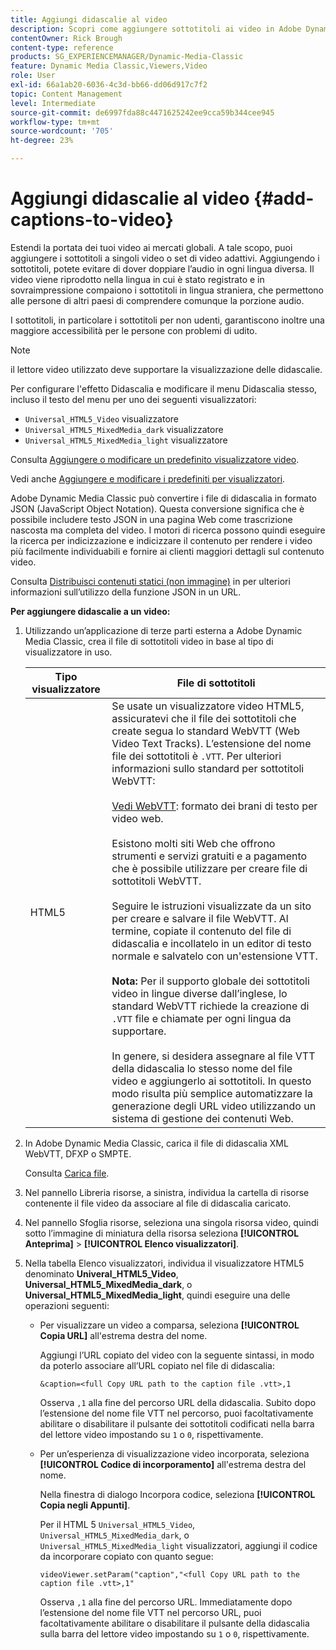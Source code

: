 ```yaml
---
title: Aggiungi didascalie al video
description: Scopri come aggiungere sottotitoli ai video in Adobe Dynamic Media Classic.
contentOwner: Rick Brough
content-type: reference
products: SG_EXPERIENCEMANAGER/Dynamic-Media-Classic
feature: Dynamic Media Classic,Viewers,Video
role: User
exl-id: 66a1ab20-6036-4c3d-bb66-dd06d917c7f2
topic: Content Management
level: Intermediate
source-git-commit: de6997fda88c4471625242ee9cca59b344cee945
workflow-type: tm+mt
source-wordcount: '705'
ht-degree: 23%

---
```


# Aggiungi didascalie al video {#add-captions-to-video}

Estendi la portata dei tuoi video ai mercati globali. A tale scopo, puoi aggiungere i sottotitoli a singoli video o set di video adattivi. Aggiungendo i sottotitoli, potete evitare di dover doppiare l’audio in ogni lingua diversa. Il video viene riprodotto nella lingua in cui è stato registrato e in sovraimpressione compaiono i sottotitoli in lingua straniera, che permettono alle persone di altri paesi di comprendere comunque la porzione audio.

I sottotitoli, in particolare i sottotitoli per non udenti, garantiscono inoltre una maggiore accessibilità per le persone con problemi di udito.

>[!NOTE]
>
>il lettore video utilizzato deve supportare la visualizzazione delle didascalie.

Per configurare l&#39;effetto Didascalia e modificare il menu Didascalia stesso, incluso il testo del menu per uno dei seguenti visualizzatori:

* `Universal_HTML5_Video` visualizzatore
* `Universal_HTML5_MixedMedia_dark` visualizzatore
* `Universal_HTML5_MixedMedia_light` visualizzatore

Consulta [Aggiungere o modificare un predefinito visualizzatore video](previewing-videos-video-viewer.md#adding_or_editing_a_video_viewer_preset).

Vedi anche [Aggiungere e modificare i predefiniti per visualizzatori](application-setup.md#adding_and_editing_viewer_presets).

Adobe Dynamic Media Classic può convertire i file di didascalia in formato JSON (JavaScript Object Notation). Questa conversione significa che è possibile includere testo JSON in una pagina Web come trascrizione nascosta ma completa del video. I motori di ricerca possono quindi eseguire la ricerca per indicizzazione e indicizzare il contenuto per rendere i video più facilmente individuabili e fornire ai clienti maggiori dettagli sul contenuto video.

Consulta [Distribuisci contenuti statici (non immagine)](https://experienceleague.adobe.com/en/docs/dynamic-media-developer-resources/image-serving-api/image-serving-api/c-serving-static-nonimage-contents#image-serving-api) in per ulteriori informazioni sull’utilizzo della funzione JSON in un URL.

**Per aggiungere didascalie a un video:**

1. Utilizzando un’applicazione di terze parti esterna a Adobe Dynamic Media Classic, crea il file di sottotitoli video in base al tipo di visualizzatore in uso.

   | Tipo visualizzatore | File di sottotitoli |
   |--- |--- |
   | HTML5 | Se usate un visualizzatore video HTML5, assicuratevi che il file dei sottotitoli che create segua lo standard WebVTT (Web Video Text Tracks). L’estensione del nome file dei sottotitoli è `.VTT`. Per ulteriori informazioni sullo standard per sottotitoli WebVTT:<br><br>[Vedi WebVTT](https://w3c.github.io/webvtt/): formato dei brani di testo per video web. <br><br>Esistono molti siti Web che offrono strumenti e servizi gratuiti e a pagamento che è possibile utilizzare per creare file di sottotitoli WebVTT. <br><br>Seguire le istruzioni visualizzate da un sito per creare e salvare il file WebVTT. Al termine, copiate il contenuto del file di didascalia e incollatelo in un editor di testo normale e salvatelo con un&#39;estensione VTT. <br><br><b>Nota:</b> Per il supporto globale dei sottotitoli video in lingue diverse dall’inglese, lo standard WebVTT richiede la creazione di `.VTT` file e chiamate per ogni lingua da supportare. <br><br>In genere, si desidera assegnare al file VTT della didascalia lo stesso nome del file video e aggiungerlo ai sottotitoli. In questo modo risulta più semplice automatizzare la generazione degli URL video utilizzando un sistema di gestione dei contenuti Web. |

1. In Adobe Dynamic Media Classic, carica il file di didascalia XML WebVTT, DFXP o SMPTE.

   Consulta [Carica file](uploading-files.md#uploading_files).

1. Nel pannello Libreria risorse, a sinistra, individua la cartella di risorse contenente il file video da associare al file di didascalia caricato.
1. Nel pannello Sfoglia risorse, seleziona una singola risorsa video, quindi sotto l’immagine di miniatura della risorsa seleziona **[!UICONTROL Anteprima]** > **[!UICONTROL Elenco visualizzatori]**.
1. Nella tabella Elenco visualizzatori, individua il visualizzatore HTML5 denominato **Univeral_HTML5_Video**, **Universal_HTML5_MixedMedia_dark**, o **Universal_HTML5_MixedMedia_light**, quindi eseguire una delle operazioni seguenti:

   * Per visualizzare un video a comparsa, seleziona **[!UICONTROL Copia URL]** all&#39;estrema destra del nome.

     Aggiungi l’URL copiato del video con la seguente sintassi, in modo da poterlo associare all’URL copiato nel file di didascalia:

     `&caption=<full Copy URL path to the caption file .vtt>,1`

     Osserva `,1` alla fine del percorso URL della didascalia. Subito dopo l’estensione del nome file VTT nel percorso, puoi facoltativamente abilitare o disabilitare il pulsante dei sottotitoli codificati nella barra del lettore video impostando su `1` o `0`, rispettivamente.

   * Per un’esperienza di visualizzazione video incorporata, seleziona **[!UICONTROL Codice di incorporamento]** all&#39;estrema destra del nome.

     Nella finestra di dialogo Incorpora codice, seleziona **[!UICONTROL Copia negli Appunti]**.

     Per il HTML 5 `Universal_HTML5_Video`, `Universal_HTML5_MixedMedia_dark`, o `Universal_HTML5_MixedMedia_light` visualizzatori, aggiungi il codice da incorporare copiato con quanto segue:

     `videoViewer.setParam("caption","<full Copy URL path to the caption file .vtt>,1"`

     Osserva `,1` alla fine del percorso URL. Immediatamente dopo l’estensione del nome file VTT nel percorso URL, puoi facoltativamente abilitare o disabilitare il pulsante della didascalia sulla barra del lettore video impostando su `1` o `0`, rispettivamente.
